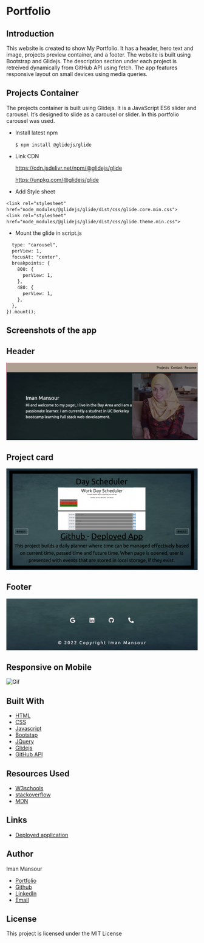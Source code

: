 # Portfolio

## Introduction

This website is created to show My Portfolio. It has a header, hero text and image, projects preview container, and a footer. The website is built using Bootstrap and Glidejs. The description section under each project is retreived dynamically from GitHub API using fetch. The app features responsive layout on small devices using media queries.

## Projects Container

The projects container is built using Glidejs. It is a JavaScript ES6 slider and carousel. It’s designed to slide as a carousel or slider. In this portfolio carousel was used.

- Install latest npm

  `$ npm install @glidejs/glide`

- Link CDN

  https://cdn.jsdelivr.net/npm/@glidejs/glide

  https://unpkg.com/@glidejs/glide

- Add Style sheet

```
<link rel="stylesheet" href="node_modules/@glidejs/glide/dist/css/glide.core.min.css">
<link rel="stylesheet" href="node_modules/@glidejs/glide/dist/css/glide.theme.min.css">
```

- Mount the glide in script.js

```new Glide(".glide", {
  type: "carousel",
  perView: 1,
  focusAt: "center",
  breakpoints: {
    800: {
      perView: 1,
    },
    480: {
      perView: 1,
    },
  },
}).mount();
```

## Screenshots of the app

## Header

![Page Header](/images/header.png)

## Project card

![Page Header](/images/project.png)

## Footer

![Page Header](/images/footer.png)

## Responsive on Mobile

![Gif](/assets/responsive.gif)

## Built With

- [HTML](https://developer.mozilla.org/en-US/docs/Web/HTML)
- [CSS](https://developer.mozilla.org/en-US/docs/Web/CSS)
- [Javascript](https://developer.mozilla.org/en-US/docs/Web/JavaScript)
- [Bootstap](https://getbootstrap.com/docs/4.2/getting-started/introduction/)
- [JQuery](https://jquery.com/)
- [Glidejs](https://glidejs.com/)
- [GitHub API](https://docs.github.com/en/rest)

## Resources Used

- [W3schools](https://www.w3schools.com)
- [stackoverflow](https://stackoverflow.com)
- [MDN](https://developer.mozilla.org/en-US/docs/Web/CSS)

## Links

- [Deployed application](https://imanmansour86.github.io/new-portfolio/)

## Author

Iman Mansour

- [Portfolio](https://imanmansour86.github.io/new-portfolio/)
- [Github](https://github.com/imanmansour86)
- [LinkedIn](https://www.linkedin.com/in/iman-mansour-51391515/)
- [Email](mailto:imanmansour86@gmail.com)

## License

This project is licensed under the MIT License

```

```
